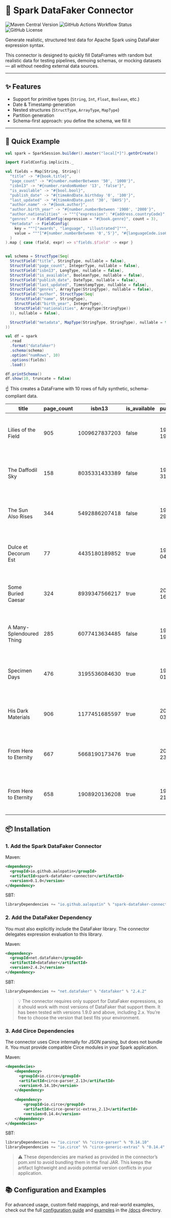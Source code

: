 # 🧪 Spark DataFaker Connector

![Maven Central Version](https://img.shields.io/maven-central/v/io.github.aalopatin/spark-datafaker-connector)
![GitHub Actions Workflow Status](https://img.shields.io/github/actions/workflow/status/aalopatin/spark-datafaker-connector/master-publish.yml)
![GitHub License](https://img.shields.io/github/license/aalopatin/spark-datafaker-connector)

Generate realistic, structured test data for Apache Spark using DataFaker expression syntax.

This connector is designed to quickly fill DataFrames with random but realistic data for testing pipelines, demoing schemas, or mocking datasets — all without needing external data sources.

---

## ✨ Features

- Support for primitive types (`String`, `Int`, `Float`, `Boolean`, etc.)
- Date & Timestamp generation
- Nested structures (`StructType`, `ArrayType`, `MapType`)
- Partition generation
- Schema-first approach: you define the schema, we fill it

---

## 🚀 Quick Example

```scala
val spark = SparkSession.builder().master("local[*]").getOrCreate()

import FieldConfig.implicits._

val fields = Map[String, String](
  "title" -> "#{book.title}",
  "page_count" -> "#{number.numberBetween '50', '1000'}",
  "isbn13" -> "#{number.randomNumber '13', 'false'}",
  "is_available" -> "#{bool.bool}",
  "publish_date" -> "#{timeAndDate.birthday '0', '100'}",
  "last_updated" -> "#{timeAndDate.past '30', 'DAYS'}",
  "author.name" -> "#{book.author}",
  "author.birth_year" -> "#{number.numberBetween '1900', '2000'}",
  "author.nationalities" -> """{"expression": "#{address.countryCode}", "count": 2}""",
  "genres" -> FieldConfig(expression = "#{book.genre}", count = 3),
  "metadata" -> FieldConfig(
    key = """["awards", "language", "illustrated"]""",
    value = """["#{number.numberBetween '0','5'}", "#{languageCode.iso639}", "#{bool.bool}"]"""
  )
).map { case (field, expr) => s"fields.$field" -> expr }


val schema = StructType(Seq(
  StructField("title", StringType, nullable = false),
  StructField("page_count", IntegerType, nullable = false),
  StructField("isbn13", LongType, nullable = false),
  StructField("is_available", BooleanType, nullable = false),
  StructField("publish_date", DateType, nullable = false),
  StructField("last_updated", TimestampType, nullable = false),
  StructField("genres", ArrayType(StringType), nullable = false),
  StructField("author", StructType(Seq(
    StructField("name", StringType),
    StructField("birth_year", IntegerType),
    StructField("nationalities", ArrayType(StringType))
  )), nullable = false),

  StructField("metadata", MapType(StringType, StringType), nullable = true)
))

val df = spark
  .read
  .format("datafaker")
  .schema(schema)
  .option("numRows", 10)
  .options(fields)
  .load()

df.printSchema()
df.show(10, truncate = false)
```
☝️ This creates a DataFrame with 10 rows of fully synthetic, schema-compliant data.

| title                    | page_count | isbn13        | is_available | publish_date | last_updated            | genres                                         | author                              | metadata                                            |
|--------------------------|------------|---------------|--------------|--------------|-------------------------|------------------------------------------------|-------------------------------------|-----------------------------------------------------|
| Lilies of the Field      | 905        | 1009627837203 | false        | 1977-12-19   | 2025-06-03 11:00:12.098 | [Metafiction, Science fiction, Mystery]        | {Eloy Reichel, 1939, [OM, NO]}      | {awards -> 2, language -> iu, illustrated -> false} |
| The Daffodil Sky         | 158        | 8035331433389 | false        | 1930-07-31   | 2025-06-04 19:15:38.604 | [Mythopoeia, Humor, Comic/Graphic Novel]       | {Theola Mohr, 1936, [MW, BM]}       | {awards -> 0, language -> ba, illustrated -> false} |
| The Sun Also Rises       | 344        | 5492886207418 | false        | 1969-07-29   | 2025-05-29 09:46:52.231 | [Fantasy, Mythology, Western]                  | {Neville Abshire, 1998, [WF, UY]}   | {awards -> 1, language -> mn, illustrated -> false} |
| Dulce et Decorum Est     | 77         | 4435180189852 | true         | 1981-07-04   | 2025-06-15 12:38:56.745 | [Fairy tale, Biography/Autobiography, Western] | {Jeffery Corwin, 1955, [TZ, ML]}    | {awards -> 4, language -> bn, illustrated -> false} |
| Some Buried Caesar       | 324        | 8939347566217 | true         | 2002-08-16   | 2025-05-31 10:27:50.982 | [Mythopoeia, Mythology, Metafiction]           | {Jenelle Emmerich, 1927, [GY, ML]}  | {awards -> 2, language -> my, illustrated -> true}  |
| A Many-Splendoured Thing | 285        | 6077413634485 | false        | 1927-07-19   | 2025-06-12 05:50:55.576 | [Western, Fanfiction, Classic]                 | {Dr. Bree Rempel, 1925, [HK, ZA]}   | {awards -> 2, language -> eu, illustrated -> true}  |
| Specimen Days            | 476        | 3195536084630 | true         | 1986-11-01   | 2025-05-24 10:18:04.756 | [Tall tale, Metafiction, Science fiction]      | {Marguerite Wunsch, 1992, [GR, TR]} | {awards -> 1, language -> wa, illustrated -> false} |
| His Dark Materials       | 906        | 1177451685597 | true         | 2013-01-03   | 2025-05-27 11:04:59.104 | [Suspense/Thriller, Metafiction, Essay]        | {Olen Gutkowski, 1929, [NE, TC]}    | {awards -> 3, language -> ka, illustrated -> false} |
| From Here to Eternity    | 667        | 5668190173476 | true         | 2012-08-23   | 2025-06-11 21:27:12.114 | [Fairy tale, Science fiction, Fanfiction]      | {Walker McDermott, 1911, [NA, BY]}  | {awards -> 4, language -> th, illustrated -> false} |
| From Here to Eternity    | 658        | 1908920136208 | true         | 1950-10-21   | 2025-06-06 08:48:20.357 | [Humor, Reference book, Textbook]              | {Elanor Little, 1983, [BN, SL]}     | {awards -> 0, language -> sm, illustrated -> true}  |

## 📦 Installation
### 1. Add the Spark DataFaker Connector
Maven:
```xml
<dependency>
  <groupId>io.github.aalopatin</groupId>
  <artifactId>spark-datafaker-connector</artifactId>
  <version>0.1.0</version>
</dependency>
```

SBT:
```scala
libraryDependencies += "io.github.aalopatin" % "spark-datafaker-connector" % "1.0.0"
```

### 2. Add the DataFaker Dependency
You must also explicitly include the DataFaker library. The connector delegates expression evaluation to this library.

Maven:
```xml
<dependency>
  <groupId>net.datafaker</groupId>
  <artifactId>datafaker</artifactId>
  <version>2.4.2</version>
</dependency>
```
SBT:
```scala
libraryDependencies += "net.datafaker" % "datafaker" % "2.4.2"
```

> 💡 The connector requires only support for DataFaker expressions, so it should work with most versions of DataFaker that support them. It has been tested with versions 1.9.0 and above, including 2.x. You’re free to choose the version that best fits your environment.

### 3. Add Circe Dependencies
The connector uses Circe internally for JSON parsing, but does not bundle it. You must provide compatible Circe modules in your Spark application.

Maven:
```xml
<dependecies>
    <dependency>
      <groupId>io.circe</groupId>
      <artifactId>circe-parser_2.13</artifactId>
      <version>0.14.10</version>
    </dependency>
    
    <dependency>
        <groupId>io.circe</groupId>
        <artifactId>circe-generic-extras_2.13</artifactId>
        <version>0.14.4</version>
    </dependency>
</dependecies>
```

SBT:
```scala
libraryDependencies += "io.circe" %% "circe-parser" % "0.14.10"
libraryDependencies += "io.circe" %% "circe-generic-extras" % "0.14.4"
```

> ⚠️ These dependencies are marked as provided in the connector’s pom.xml to avoid bundling them in the final JAR. This keeps the artifact lightweight and avoids potential version conflicts in your application.

## 📚 Configuration and Examples

For advanced usage, custom field mappings, and real-world examples, check out the full [configuration guide](docs/configurations.md) and [examples](docs/examples/) in the [/docs](docs) directory.
